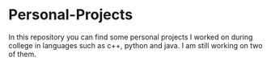 # Personal-Projects

In this repository you can find some personal projects I worked on during college in languages such as c++, python and java. 
I am still working on two of them. 

